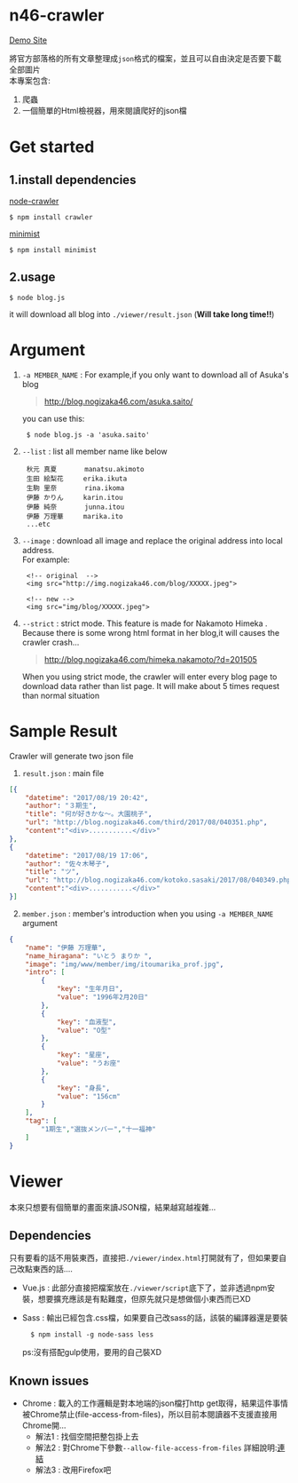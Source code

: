 n46-crawler
===========

[Demo Site](https://janelin612.github.io/n46-crawler/)

將官方部落格的所有文章整理成`json`格式的檔案，並且可以自由決定是否要下載全部圖片  
本專案包含:

1. 爬蟲
2. 一個簡單的Html檢視器，用來閱讀爬好的json檔 

# Get started #
## 1.install dependencies ##

[node-crawler](https://github.com/bda-research/node-crawler "https://github.com/bda-research/node-crawler")

	$ npm install crawler

[minimist](https://www.npmjs.com/package/minimist)

	$ npm install minimist

## 2.usage ##

	$ node blog.js
it will download all blog into `./viewer/result.json`  (**Will take long time!!**)

# Argument #

1. `-a MEMBER_NAME` : For example,if you only want to download all of Asuka's blog

	> http://blog.nogizaka46.com/asuka.saito/

	you can use this:

		$ node blog.js -a 'asuka.saito'

2. `--list` : list all member name like below

		秋元 真夏       manatsu.akimoto
		生田 絵梨花     erika.ikuta
		生駒 里奈       rina.ikoma
		伊藤 かりん     karin.itou
		伊藤 純奈       junna.itou
		伊藤 万理華     marika.ito
		...etc

3. `--image` : download all image and replace the original address into local address.   
	For example:
		
		<!-- original  -->
		<img src="http://img.nogizaka46.com/blog/XXXXX.jpeg">

		<!-- new -->
		<img src="img/blog/XXXXX.jpeg">

4. `--strict` : strict mode.
This feature is made for Nakamoto Himeka .   
Because there is some wrong html format in her blog,it will causes the crawler crash...  

	> http://blog.nogizaka46.com/himeka.nakamoto/?d=201505 

	When you using strict mode, the crawler will enter every blog page to download data rather than list page. It will make about 5 times request than normal situation

# Sample Result #

Crawler will generate two json file

1. `result.json` : main file

```json
[{
	"datetime": "2017/08/19 20:42",
	"author": "３期生",
	"title": "何が好きかな〜。大園桃子",
	"url": "http://blog.nogizaka46.com/third/2017/08/040351.php",
	"content":"<div>...........</div>"
},
{
	"datetime": "2017/08/19 17:06",
	"author": "佐々木琴子",
	"title": "ツ",
	"url": "http://blog.nogizaka46.com/kotoko.sasaki/2017/08/040349.php",
	"content":"<div>...........</div>"
}]

```

2. `member.json` : member's introduction when you using `-a MEMBER_NAME` argument

```json
{
    "name": "伊藤 万理華",
    "name_hiragana": "いとう まりか ",
    "image": "img/www/member/img/itoumarika_prof.jpg",
    "intro": [
        {
            "key": "生年月日",
            "value": "1996年2月20日"
        },
        {
            "key": "血液型",
            "value": "O型"
        },
        {
            "key": "星座",
            "value": "うお座"
        },
        {
            "key": "身長",
            "value": "156cm"
        }
    ],
    "tag": [
        "1期生","選抜メンバー","十一福神"
    ]
}
```


# Viewer #
本來只想要有個簡單的畫面來讀JSON檔，結果越寫越複雜...

## Dependencies
只有要看的話不用裝東西，直接把`./viewer/index.html`打開就有了，但如果要自己改點東西的話....
+ Vue.js : 此部分直接把檔案放在`./viewer/script`底下了，並非透過npm安裝，想要擴充應該是有點難度，但原先就只是想做個小東西而已XD
+ Sass : 輸出已經包含.css檔，如果要自己改sass的話，該裝的編譯器還是要裝

		$ npm install -g node-sass less
	
	ps:沒有搭配gulp使用，要用的自己裝XD

## Known issues

+ Chrome : 載入的工作邏輯是對本地端的json檔打http get取得，結果這件事情被Chrome禁止(file-access-from-files)，所以目前本閱讀器不支援直接用Chrome開...
	 + 解法1 : 找個空間把整包掛上去
	 + 解法2 : 對Chrome下參數`--allow-file-access-from-files` 詳細說明:[連結](http://blog.twtnn.com/2015/03/ajaxcross-origin-requests-are-only.html)
	 + 解法3 : 改用Firefox吧
